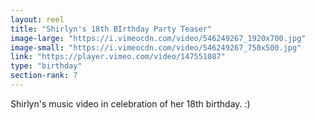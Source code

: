 ```yaml
---
layout: reel
title: "Shirlyn's 18th BIrthday Party Teaser"
image-large: "https://i.vimeocdn.com/video/546249267_1920x700.jpg"
image-small: "https://i.vimeocdn.com/video/546249267_750x500.jpg"
link: "https://player.vimeo.com/video/147551087"
type: "birthday"
section-rank: 7
---
```

Shirlyn's music video in celebration of her 18th birthday. :)